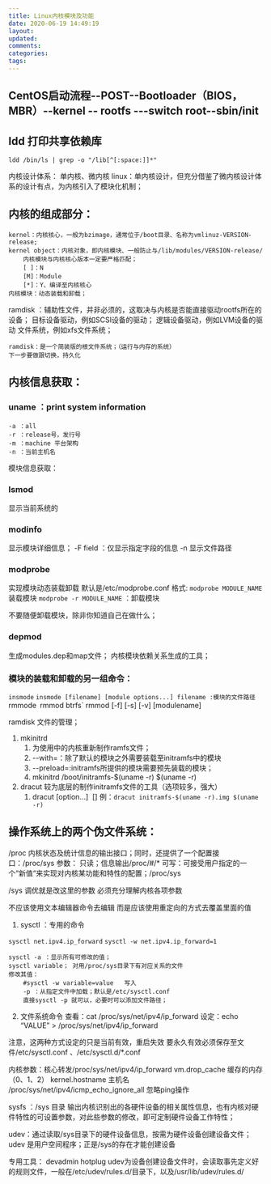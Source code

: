 ```yaml
---
title: Linux内核模块及功能
date: 2020-06-19 14:49:19
layout:
updated:
comments:
categories:
tags:
---
```

## CentOS启动流程--POST--Bootloader（BIOS，MBR）--kernel -- rootfs ---switch root--sbin/init


## ldd 打印共享依赖库
`ldd /bin/ls | grep -o "/lib[^[:space:]]*"`

内核设计体系：
单内核、微内核
linux：单内核设计，但充分借鉴了微内核设计体系的设计有点，为内核引入了模块化机制；

## 内核的组成部分：
    kernel：内核核心，一般为bzimage，通常位于/boot目录、名称为vmlinuz-VERSION-release;
    kernel object：内核对象，即内核模块、一般防止与/lib/modules/VERSION-release/
        内核模块与内核核心版本一定要严格匹配；
        [ ]：N
        [M]：Module
        [*]：Y、编译至内核核心
    内核模块：动态装载和卸载；
ramdisk ：辅助性文件，并非必须的，这取决与内核是否能直接驱动rootfs所在的设备；
    目标设备驱动，例如SCSI设备的驱动；
    逻辑设备驱动，例如LVM设备的驱动
    文件系统，例如xfs文件系统；

    ramdisk：是一个简装版的根文件系统；（运行与内存的系统）
    下一步要做跟切换，持久化

## 内核信息获取：
### uname ：print system information
    -a ：all
    -r ：release号，发行号
    -m ：machine 平台架构
    -n ：当前主机名

模块信息获取：
### lsmod
显示当前系统的

### modinfo
显示模块详细信息；
-F field    ：仅显示指定字段的信息
-n 显示文件路径

### modprobe
实现模块动态装载卸载
默认是/etc/modprobe.conf
格式:
`modprobe MODULE_NAME` 装载模块
`modprobe -r MODULE_NAME` ：卸载模块

不要随便卸载模块，除非你知道自己在做什么；

### depmod
生成modules.dep和map文件；
内核模块依赖关系生成的工具；

### 模块的装载和卸载的另一组命令：
`insmode`
    `insmode [filename] [module options...]
        filename :模块的文件路径
`rmmode`
    `rmmod btrfs`
    rmmod [-f] [-s] [-v] [modulename]

ramdisk 文件的管理；
1. mkinitrd
   1. 为使用中的内核重新制作ramfs文件；
   2. --with=<module>：除了默认的模块之外需要装载至initramfs中的模块
   3. --preload=<module>:initramfs所提供的模块需要预先装载的模块；
   4. mkinitrd /boot/initramfs-$(uname -r) $(uname -r)
2. dracut   较为底层的制作initramfs文件的工具（选项较多，强大）
   1. dracut [option...] <image> [<kernel version>]
    例：`dracut initramfs-$(uname -r).img $(uname -r)`


## 操作系统上的两个伪文件系统：
/proc
    内核状态及统计信息的输出接口；同时，还提供了一个配置接口：/proc/sys
    参数：
        只读；信息输出/proc/#/*
        可写：可接受用户指定的一个“新值“来实现对内核某功能和特性的配置；/proc/sys


/sys    调优就是改这里的参数
必须充分理解内核各项参数

不应该使用文本编辑器命令去编辑
而是应该使用重定向的方式去覆盖里面的值

1. sysctl ：专用的命令

`sysctl net.ipv4.ip_forward`
`sysctl -w net.ipv4.ip_forward=1`

    sysctl -a ：显示所有可修改的值；
    sysctl variable； 对用/proc/sys目录下有对应关系的文件
    修改其值：
        #sysctl -w variable=value   写入
        -p ：从指定文件中加载；默认是/etc/sysctl.conf
        直接sysctl -p 就可以，必要时可以添加文件路径；

2. 文件系统命令
    查看：cat /proc/sys/net/ipv4/ip_forward
    设定：echo “VALUE” > /proc/sys/net/ipv4/ip_forward

注意，这两种方式设定的只是当前有效，重启失效
要永久有效必须保存至文件/etc/sysctl.conf 、/etc/sysctl.d/*.conf

内核参数：核心转发/proc/sys/net/ipv4/ip_forward
        vm.drop_cache   缓存的内存 （0、1、2）
        kernel.hostname 主机名
        /proc/sys/net/ipv4/icmp_echo_ignore_all 忽略ping操作

sysfs ：/sys 目录
输出内核识别出的各硬件设备的相关属性信息，也有内核对硬件特性的可设置参数，对此些参数的修改，即可定制硬件设备工作特性；

udev：通过读取/sys目录下的硬件设备信息，按需为硬件设备创建设备文件；
udev 是用户空间程序；正是/sys的存在才能创建设备

专用工具：
devadmin
hotplug
udev为设备创建设备文件时，会读取事先定义好的规则文件，一般在/etc/udev/rules.d/目录下，以及/usr/lib/udev/rules.d/

